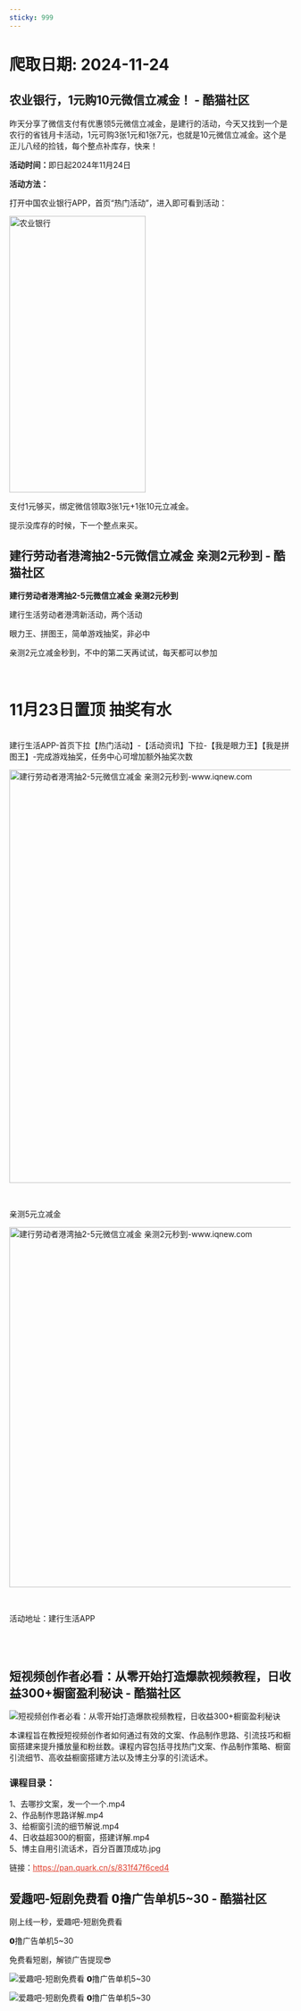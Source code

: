 ```yaml
---
sticky: 999
---
```

# 爬取日期: 2024-11-24
## 农业银行，1元购10元微信立减金！ - 酷猫社区
<p>昨天分享了微信支付有优惠领5元微信立减金，是建行的活动，今天又找到一个是农行的省钱月卡活动，1元可购3张1元和1张7元，也就是10元微信立减金。这个是正儿八经的捡钱，每个整点补库存，快来！<br></p>
<p><strong>活动时间：</strong>即日起2024年11月24日</p>
<p><strong>活动方法：</strong></p>
<p>打开中国农业银行APP，首页“热门活动”，进入即可看到活动：</p>
<p style="text-align: center;"></p><div class="el-image"><img class="m_1927_biaoqing" src="https://image.smallfawn.work/?url=https://www.mf927.com/zb_users/upload/2024/11/202411131731474727299424.png" title="农业银行" alt="农业银行" width="244" height="495" style="width: 244px; height: 495px;" referrerpolicy="no-referrer"></div><p></p>
<p>支付1元够买，绑定微信领取3张1元+1张10元立减金。</p>
<p>提示没库存的时候，下一个整点来买。</p>

## 建行劳动者港湾抽2-5元微信立减金 亲测2元秒到 - 酷猫社区
<p><strong>建行劳动者港湾抽2-5元微信立减金 亲测2元秒到</strong></p> 
<p>建行生活劳动者港湾新活动，两个活动</p> 
<p>眼力王、拼图王，简单游戏抽奖，非必中</p> 
<p>亲测2元立减金秒到，不中的第二天再试试，每天都可以参加</p> 
<p>&nbsp;</p> 
<h1>11月23日置顶 抽奖有水</h1> 
<p><br>建行生活APP-首页下拉【热门活动】-【活动资讯】下拉-【我是眼力王】【我是拼图王】-完成游戏抽奖，任务中心可增加额外抽奖次数</p> 
<p></p><div class="el-image"><img alt="建行劳动者港湾抽2-5元微信立减金 亲测2元秒到-www.iqnew.com" src="https://image.smallfawn.work/?url=https://img.iqnew.com/d/file/p/2024/11/13/242ebf9d62bc70fdfe4d7f74245e49ed.jpg" style="width: 740px; *//* height: 514px;" class="el-image__inner el-image__preview" referrerpolicy="no-referrer"></div><p></p> 
<p>&nbsp;</p> 
<p>亲测5元立减金</p> 
<p></p><div class="el-image"><img alt="建行劳动者港湾抽2-5元微信立减金 亲测2元秒到-www.iqnew.com" src="https://image.smallfawn.work/?url=https://img.iqnew.com/d/file/p/2024/11/21/e17ac8365644da59536466952cceb16d.jpg" style="width: 645px; *//* height: 711px;" class="el-image__inner el-image__preview" referrerpolicy="no-referrer"></div><p></p> 
<p>&nbsp;</p> 
<p>活动地址：建行生活APP<br>&nbsp;</p>
<br>

## 短视频创作者必看：从零开始打造爆款视频教程，日收益300+橱窗盈利秘诀 - 酷猫社区
<p></p><div class="el-image"><img src="https://image.smallfawn.work/?url=https://static.xkwo.com/xiaok/3651a55ab6104b2e80fbf0cf8b3c0c47.jpg" alt="短视频创作者必看：从零开始打造爆款视频教程，日收益300+橱窗盈利秘诀" class="el-image__inner el-image__preview" referrerpolicy="no-referrer"></div><p></p> 
<p>本课程旨在教授短视频创作者如何通过有效的文案、作品制作思路、引流技巧和橱窗搭建来提升播放量和粉丝数。课程内容包括寻找热门文案、作品制作策略、橱窗引流细节、高收益橱窗搭建方法以及博主分享的引流话术。</p> 
<h3>课程目录：</h3> 
<p>1、去哪抄文案，发一个一个.mp4<br>2、作品制作思路详解.mp4<br>3、给橱窗引流的细节解说.mp4<br>4、日收益超300的橱窗，搭建详解.mp4<br>5、博主自用引流话术，百分百置顶成功.jpg</p> 
<p>链接：<span style="color: #e03e2d;"><a style="color: #e03e2d;" href="https://pan.quark.cn/s/831f47f6ced4" target="_blank">https://pan.quark.cn/s/831f47f6ced4</a></span></p>

## 爱趣吧-短剧免费看 𝟬撸广告单机5~30 - 酷猫社区
<p>刚上线一秒，爱趣吧-短剧免费看&nbsp;</p> 
<div>
 𝟬撸广告单机5~30
</div> 
<p>免费看短剧，解锁广告提现😎</p> 
<p></p><div class="el-image"><img src="https://image.smallfawn.work/?url=https://static.xkwo.com/xiaok/78f405597e464a778b42333bffb90941.jpg" alt="爱趣吧-短剧免费看  𝟬撸广告单机5~30" class="el-image__inner el-image__preview" referrerpolicy="no-referrer"></div><p></p> 
<p></p><div class="el-image"><img src="https://image.smallfawn.work/?url=https://static.xkwo.com/xiaok/053520fe6e214f9eaa328b9156cc7415.jpg" alt="爱趣吧-短剧免费看  𝟬撸广告单机5~30" class="el-image__inner el-image__preview" referrerpolicy="no-referrer"></div><p></p>

